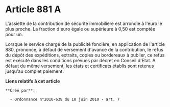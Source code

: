 # Article 881 A

L'assiette de la contribution de sécurité immobilière est arrondie à l'euro le plus proche. La fraction d'euro égale ou
supérieure à 0,50 est comptée pour un. 

Lorsque le service chargé de la publicité foncière, en application de l'article 880, prononce, à défaut de versement d'avance
de la contribution, le refus du dépôt des expéditions, extraits, copies ou bordereaux à publier, ce refus est exécuté dans
les conditions prévues par décret en Conseil d'Etat. A défaut du même versement, les états et certificats établis sont
retenus jusqu'au complet paiement.

**Liens relatifs à cet article**

	**Créé par**:

	  - Ordonnance n°2010-638 du 10 juin 2010 - art. 7

